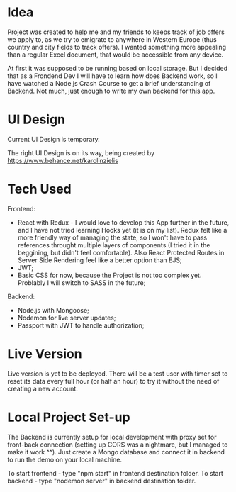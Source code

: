 # Idea #

Project was created to help me and my friends to keeps track of job offers we apply to, as we try to emigrate to anywhere in Western Europe (thus country and city fields to track offers). I wanted something more appealing than a regular Excel document, that would be accessible from any device.

At first it was supposed to be running based on local storage. But I decided that as a Frondend Dev I will have to learn how does Backend work, so I have watched a Node.js Crash Course to get a brief understanding of Backend. Not much, just enough to write my own backend for this app.

# UI Design #

Current UI Design is temporary.

The right UI Design is on its way, being created by https://www.behance.net/karolinzielis

# Tech Used #

Frontend:
- React with Redux - I would love to develop this App further in the future, and I have not tried learning Hooks yet (it is on my list). Redux felt like a more friendly way of managing the state, so I won't have to pass references throught multiple layers of components (I tried it in the beggining, but didn't feel comfortable). Also React Protected Routes in Server Side Rendering feel like a better option than EJS;
- JWT;
- Basic CSS for now, because the Project is not too complex yet. Problably I will switch to SASS in the future;

Backend:
- Node.js with Mongoose;
- Nodemon for live server updates;
- Passport with JWT to handle authorization;

# Live Version #

Live version is yet to be deployed. There will be a test user with timer set to reset its data every full hour (or half an hour) to try it without the need of creating a new account.

# Local Project Set-up #

The Backend is currently setup for local development with proxy set for front-back connection (setting up CORS was a nightmare, but I managed to make it work ^^). Just create a Mongo database and connect it in backend to run the demo on your local machine.

To start frontend - type "npm start" in frontend destination folder.
To start backend - type "nodemon server" in backend destination folder.
